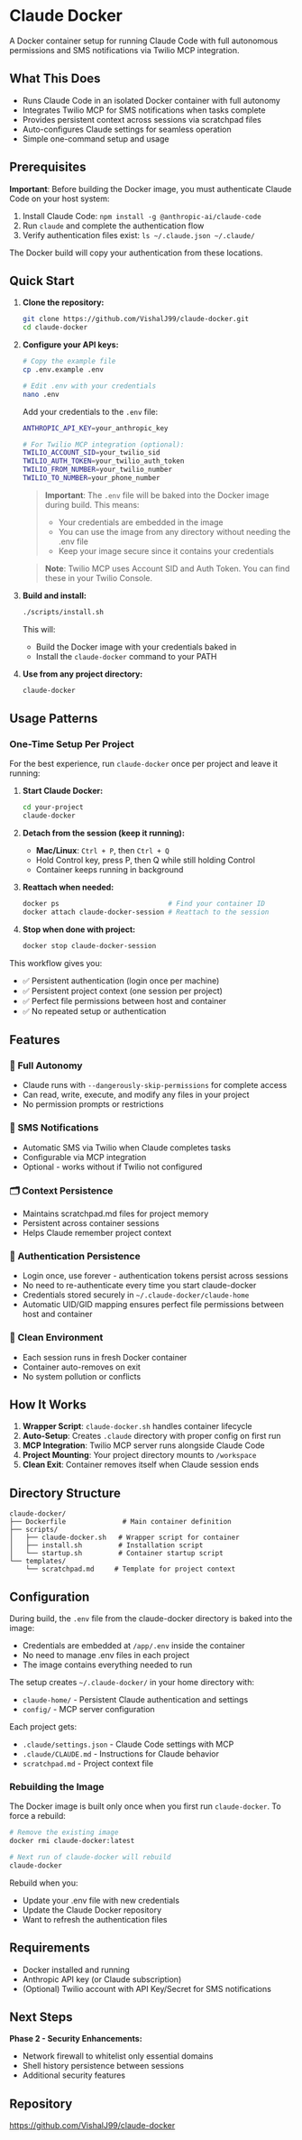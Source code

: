 # Claude Docker

A Docker container setup for running Claude Code with full autonomous permissions and SMS notifications via Twilio MCP integration.

## What This Does

- Runs Claude Code in an isolated Docker container with full autonomy
- Integrates Twilio MCP for SMS notifications when tasks complete
- Provides persistent context across sessions via scratchpad files
- Auto-configures Claude settings for seamless operation
- Simple one-command setup and usage

## Prerequisites

**Important**: Before building the Docker image, you must authenticate Claude Code on your host system:
1. Install Claude Code: `npm install -g @anthropic-ai/claude-code`
2. Run `claude` and complete the authentication flow
3. Verify authentication files exist: `ls ~/.claude.json ~/.claude/`

The Docker build will copy your authentication from these locations.

## Quick Start

1. **Clone the repository:**
   ```bash
   git clone https://github.com/VishalJ99/claude-docker.git
   cd claude-docker
   ```

2. **Configure your API keys:**
   ```bash
   # Copy the example file
   cp .env.example .env
   
   # Edit .env with your credentials
   nano .env
   ```
   
   Add your credentials to the `.env` file:
   ```bash
   ANTHROPIC_API_KEY=your_anthropic_key
   
   # For Twilio MCP integration (optional):
   TWILIO_ACCOUNT_SID=your_twilio_sid  
   TWILIO_AUTH_TOKEN=your_twilio_auth_token
   TWILIO_FROM_NUMBER=your_twilio_number
   TWILIO_TO_NUMBER=your_phone_number
   ```
   
   > **Important**: The `.env` file will be baked into the Docker image during build. This means:
   > - Your credentials are embedded in the image
   > - You can use the image from any directory without needing the .env file
   > - Keep your image secure since it contains your credentials
   
   > **Note**: Twilio MCP uses Account SID and Auth Token. You can find these in your Twilio Console.

3. **Build and install:**
   ```bash
   ./scripts/install.sh
   ```
   
   This will:
   - Build the Docker image with your credentials baked in
   - Install the `claude-docker` command to your PATH

4. **Use from any project directory:**
   ```bash
   claude-docker
   ```

## Usage Patterns

### One-Time Setup Per Project
For the best experience, run `claude-docker` once per project and leave it running:

1. **Start Claude Docker:**
   ```bash
   cd your-project
   claude-docker
   ```

2. **Detach from the session (keep it running):**
   - **Mac/Linux**: `Ctrl + P`, then `Ctrl + Q`
   - Hold Control key, press P, then Q while still holding Control
   - Container keeps running in background

3. **Reattach when needed:**
   ```bash
   docker ps                           # Find your container ID
   docker attach claude-docker-session # Reattach to the session
   ```

4. **Stop when done with project:**
   ```bash
   docker stop claude-docker-session
   ```

This workflow gives you:
- ✅ Persistent authentication (login once per machine)
- ✅ Persistent project context (one session per project)  
- ✅ Perfect file permissions between host and container
- ✅ No repeated setup or authentication

## Features

### 🤖 Full Autonomy
- Claude runs with `--dangerously-skip-permissions` for complete access
- Can read, write, execute, and modify any files in your project
- No permission prompts or restrictions

### 📱 SMS Notifications  
- Automatic SMS via Twilio when Claude completes tasks
- Configurable via MCP integration
- Optional - works without if Twilio not configured

### 🗂️ Context Persistence
- Maintains scratchpad.md files for project memory
- Persistent across container sessions
- Helps Claude remember project context

### 🔑 Authentication Persistence
- Login once, use forever - authentication tokens persist across sessions
- No need to re-authenticate every time you start claude-docker
- Credentials stored securely in `~/.claude-docker/claude-home`
- Automatic UID/GID mapping ensures perfect file permissions between host and container

### 🐳 Clean Environment
- Each session runs in fresh Docker container
- Container auto-removes on exit
- No system pollution or conflicts

## How It Works

1. **Wrapper Script**: `claude-docker.sh` handles container lifecycle
2. **Auto-Setup**: Creates `.claude` directory with proper config on first run
3. **MCP Integration**: Twilio MCP server runs alongside Claude Code
4. **Project Mounting**: Your project directory mounts to `/workspace`
5. **Clean Exit**: Container removes itself when Claude session ends

## Directory Structure

```
claude-docker/
├── Dockerfile              # Main container definition
├── scripts/
│   ├── claude-docker.sh   # Wrapper script for container
│   ├── install.sh         # Installation script  
│   └── startup.sh         # Container startup script
└── templates/
    └── scratchpad.md     # Template for project context
```

## Configuration

During build, the `.env` file from the claude-docker directory is baked into the image:
- Credentials are embedded at `/app/.env` inside the container
- No need to manage .env files in each project
- The image contains everything needed to run

The setup creates `~/.claude-docker/` in your home directory with:
- `claude-home/` - Persistent Claude authentication and settings
- `config/` - MCP server configuration

Each project gets:
- `.claude/settings.json` - Claude Code settings with MCP
- `.claude/CLAUDE.md` - Instructions for Claude behavior
- `scratchpad.md` - Project context file

### Rebuilding the Image

The Docker image is built only once when you first run `claude-docker`. To force a rebuild:

```bash
# Remove the existing image
docker rmi claude-docker:latest

# Next run of claude-docker will rebuild
claude-docker
```

Rebuild when you:
- Update your .env file with new credentials
- Update the Claude Docker repository
- Want to refresh the authentication files

## Requirements

- Docker installed and running
- Anthropic API key (or Claude subscription)
- (Optional) Twilio account with API Key/Secret for SMS notifications

## Next Steps

**Phase 2 - Security Enhancements:**
- Network firewall to whitelist only essential domains
- Shell history persistence between sessions
- Additional security features

## Repository

https://github.com/VishalJ99/claude-docker